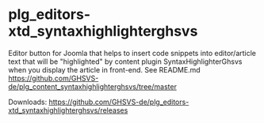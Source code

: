 # plg_editors-xtd_syntaxhighlighterghsvs

Editor button for Joomla that helps to insert code snippets into editor/article text that will be "highlighted" by content plugin SyntaxHighlighterGhsvs when you display the article in front-end. See README.md https://github.com/GHSVS-de/plg_content_syntaxhighlighterghsvs/tree/master

Downloads: https://github.com/GHSVS-de/plg_editors-xtd_syntaxhighlighterghsvs/releases
